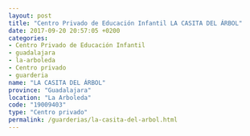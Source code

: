 ```yaml
---
layout: post
title: "Centro Privado de Educación Infantil LA CASITA DEL ÁRBOL"
date: 2017-09-20 20:57:05 +0200
categories:
- Centro Privado de Educación Infantil
- guadalajara
- la-arboleda
- Centro privado
- guarderia
name: "LA CASITA DEL ÁRBOL"
province: "Guadalajara"
location: "La Arboleda"
code: "19009403"
type: "Centro privado"
permalink: /guarderias/la-casita-del-arbol.html
---
```

